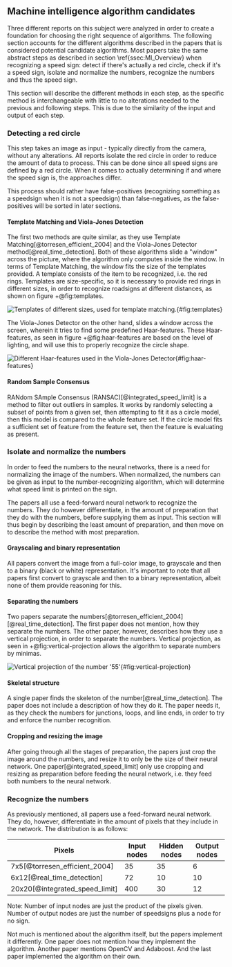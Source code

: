 ## Machine intelligence algorithm candidates
Three different reports on this subject were analyzed in order to create a foundation for choosing the right sequence of algorithms.
The following section accounts for the different algorithms described in the papers that is considered potential candidate algorithms.
Most papers take the same abstract steps as described in section \ref{ssec:MI_Overview} when recognizing a speed sign: detect if there's actually a red circle, check if it's a speed sign, isolate and normalize the numbers, recognize the numbers and thus the speed sign.

This section will describe the different methods in each step, as the specific method is interchangeable with little to no alterations needed to the previous and following steps. This is due to the similarity of the input and output of each step.

### Detecting a red circle
This step takes an image as input - typically directly from the camera, without any alterations.
All reports isolate the red circle in order to reduce the amount of data to process.
This can be done since all speed signs are defined by a red circle. When it comes to actually determining if and where the speed sign is, the approaches differ.

This process should rather have false-positives (recognizing something as a speedsign when it is not a speedsign) than false-negatives, as the false-positives will be sorted in later sections.

#### Template Matching and Viola-Jones Detection
The first two methods are quite similar, as they use Template Matching[@torresen_efficient_2004] and the Viola-Jones Detector method[@real_time_detection].
Both of these algorithms slide a "window" across the picture, where the algorithm only computes inside the window.
In terms of Template Matching, the window fits the size of the templates provided.
A template consists of the item to be recognized, i.e. the red rings.
Templates are size-specific, so it is necessary to provide red rings in different sizes, in order to recognize roadsigns at different distances, as shown on figure  +@fig:templates.

![Templates of different sizes, used for template matching. ](https://i.imgur.com/7HKscOf.png){#fig:templates}

The Viola-Jones Detector on the other hand, slides a window across the screen, wherein it tries to find some predefined Haar-features.
These Haar-features, as seen in figure +@fig:haar-features are based on the level of lighting, and will use this to properly recognize the circle shape.

![Different Haar-features used in the Viola-Jones Detector](https://qph.fs.quoracdn.net/main-qimg-f14c8b76756db356a4f168d3a998a061){#fig:haar-features}

#### Random Sample Consensus
RANdom SAmple Consensus (RANSAC)[@integrated_speed_limit] is a method to filter out outliers in samples. It works by randomly selecting a subset of points from a given set, then attempting to fit it as a circle model, then this model is compared to the whole feature set. If the circle model fits a sufficient set of feature from the feature set, then the feature is evaluating as present.

### Isolate and normalize the numbers
In order to feed the numbers to the neural networks, there is a need for normalizing the image of the numbers.
When normalized, the numbers can be given as input to the number-recognizing algorithm, which will determine what speed limit is printed on the sign.

The papers all use a feed-forward neural network to recognize the numbers.
They do however differentiate, in the amount of preparation that they do with the numbers, before supplying them as input.
This section will thus begin by describing the least amount of preparation, and then move on to describe the method with most preparation.

#### Grayscaling and binary representation
All papers convert the image from a full-color image, to grayscale and then to a binary (black or white) representation.
It's important to note that all papers first convert to grayscale and then to a binary representation, albeit none of them provide reasoning for this.

#### Separating the numbers
Two papers separate the numbers[@torresen_efficient_2004][@real_time_detection].
The first paper does not mention, how they separate the numbers.
The other paper, however, describes how they use a vertical projection, in order to separate the numbers.
Vertical projection, as seen in +@fig:vertical-projection allows the algorithm to separate numbers by minimas.

![Vertical projection of the number '55'](https://i.imgur.com/zZcWtEQ.png){#fig:vertical-projection}

#### Skeletal structure
A single paper finds the skeleton of the number[@real_time_detection].
The paper does not include a description of how they do it.
The paper needs it, as they check the numbers for junctions, loops, and line ends, in order to try and enforce the number recognition.

#### Cropping and resizing the image
After going through all the stages of preparation, the papers just crop the image around the numbers, and resize it to only be the size of their neural network.
One paper[@integrated_speed_limit] only use cropping and resizing as preparation before feeding the neural network, i.e. they feed both numbers to the neural network.

### Recognize the numbers
As previously mentioned, all papers use a feed-forward neural network.
They do, however, differentiate in the amount of pixels that they include in the network.
The distribution is as follows:

| Pixels                         | Input nodes  | Hidden nodes  | Output nodes |
| ------------------------------ |-------------| -----|----|
| 7x5[@torresen_efficient_2004]  | 35 | 35 | 6 |
| 6x12[@real_time_detection]     | 72 | 10 | 10 |
| 20x20[@integrated_speed_limit] | 400 | 30 | 12 |

Note: Number of input nodes are just the product of the pixels given. Number of output nodes are just the number of speedsigns plus a node for no sign.

Not much is mentioned about the algorithm itself, but the papers implement it differently.
One paper does not mention how they implement the algorithm.
Another paper mentions OpenCV and Adaboost.
And the last paper implemented the algorithm on their own.

